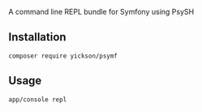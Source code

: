 A command line REPL bundle for Symfony using PsySH

## Installation

```
composer require yickson/psymf
```

## Usage

```shell
app/console repl
```
